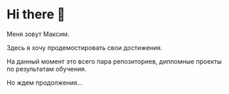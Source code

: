 # Hi there 👋

Меня зовут Максим.

Здесь я хочу продемостировать свои достижения.

На данный момент это всего пара репозиториев, дипломные проекты по результатам обучения.

Но ждем продолжения...
